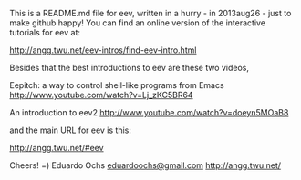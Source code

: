 This is a README.md file for eev, written in a hurry - in 2013aug26 -
just to make github happy! You can find an online version of the
interactive tutorials for eev at:

  http://angg.twu.net/eev-intros/find-eev-intro.html

Besides that the best introductions to eev are these two videos,

  Eepitch: a way to control shell-like programs from Emacs
  http://www.youtube.com/watch?v=Lj_zKC5BR64

  An introduction to eev2
  http://www.youtube.com/watch?v=doeyn5MOaB8

and the main URL for eev is this:

  http://angg.twu.net/#eev


Cheers! =)
  Eduardo Ochs
  eduardoochs@gmail.com
  http://angg.twu.net/

